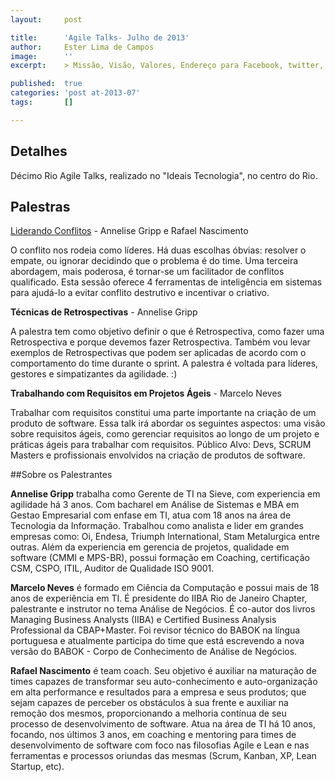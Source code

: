 ```yaml
---
layout:     post

title:      'Agile Talks- Julho de 2013'
author:     Ester Lima de Campos
image:      ''
excerpt:    > Missão, Visão, Valores, Endereço para Facebook, twitter, grupo no google, etc.

published:  true
categories: 'post at-2013-07'
tags:       []

---
```


## Detalhes

Décimo Rio Agile Talks, realizado no "Ideais Tecnologia", no centro do Rio.

## Palestras

[Liderando Conflitos][Apresentacao1]
    - Annelise Gripp e Rafael Nascimento

O conflito nos rodeia como líderes. Há duas escolhas óbvias: resolver o empate, ou ignorar decidindo que o problema é do time. Uma terceira abordagem, mais poderosa, é tornar-se um facilitador de conflitos qualificado. Esta sessão oferece 4 ferramentas de inteligência em sistemas para ajudá-lo a evitar conflito destrutivo e incentivar o criativo.

[Apresentacao1]:http://www.slideshare.net/rafanasil/liderando-conflitos

**Técnicas de Retrospectivas**
    - Annelise Gripp

A palestra tem como objetivo definir o que é Retrospectiva, como fazer uma Retrospectiva e porque devemos fazer Retrospectiva. Também vou levar exemplos de Retrospectivas que podem ser aplicadas de acordo com o comportamento do time durante o sprint. A palestra é voltada para líderes, gestores e simpatizantes da agilidade. :)


**Trabalhando com Requisitos em Projetos Ágeis**
    - Marcelo Neves

Trabalhar com requisitos constitui uma parte importante na criação de um produto de software. Essa talk irá abordar os seguintes aspectos: uma visão sobre requisitos ágeis, como gerenciar requisitos ao longo de um projeto e práticas ágeis para trabalhar com requisitos. Público Alvo: Devs, SCRUM Masters e profissionais envolvidos na criação de produtos de software. 

##Sobre os Palestrantes

**Annelise Gripp** trabalha como Gerente de TI na Sieve, com experiencia em agilidade há 3 anos. Com bacharel em Análise de Sistemas e MBA em Gestao Empresarial com enfase em TI, atua com 18 anos na área de Tecnologia da Informação. Trabalhou como analista e lider em grandes empresas como: Oi, Endesa, Triumph International, Stam Metalurgica entre outras. Além da experiencia em gerencia de projetos, qualidade em software (CMMI e MPS-BR), possui formação em Coaching, certificação CSM, CSPO, ITIL, Auditor de Qualidade ISO 9001.

**Marcelo Neves** é formado em Ciência da Computação e possui mais de 18 anos de experiência em TI. É presidente do IIBA Rio de Janeiro Chapter, palestrante e instrutor no tema Análise de Negócios. É co-autor dos livros Managing Business Analysts (IIBA) e Certified Business Analysis Professional da CBAP+Master. Foi revisor técnico do BABOK na língua portuguesa e atualmente participa do time que está escrevendo a nova versão do BABOK - Corpo de Conhecimento de Análise de Negócios.

**Rafael Nascimento** é team coach. Seu objetivo é auxiliar na maturação de times capazes de transformar seu auto-conhecimento e auto-organização em alta performance e resultados para a empresa e seus produtos; que sejam capazes de perceber os obstáculos à sua frente e auxiliar na remoção dos mesmos, proporcionando a melhoria contínua de seu processo de desenvolvimento de software. Atua na área de TI há 10 anos, focando, nos últimos 3 anos, em coaching e mentoring para times de desenvolvimento de software com foco nas filosofias Agile e Lean e nas ferramentas e processos oriundas das mesmas (Scrum, Kanban, XP, Lean Startup, etc).



